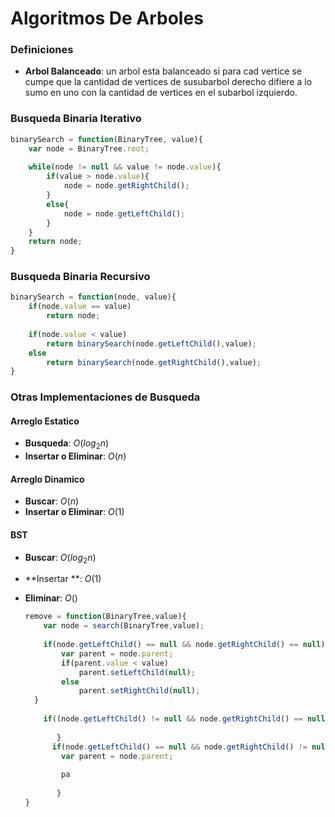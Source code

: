 # Algoritmos De Arboles

### Definiciones

- **Arbol Balanceado**: un arbol esta balanceado si para cad vertice se cumpe que la cantidad de vertices de susubarbol derecho difiere a lo sumo en uno con la cantidad de vertices en el subarbol izquierdo.

### Busqueda Binaria Iterativo

```javascript
binarySearch = function(BinaryTree, value){
    var node = BinaryTree.root;
    
    while(node != null && value != node.value){
        if(value > node.value){
            node = node.getRightChild();
        }
        else{
            node = node.getLeftChild();
        }
    }
    return node;
}
```

### Busqueda Binaria Recursivo

```javascript
binarySearch = function(node, value){
    if(node.value == value)
        return node;
    
    if(node.value < value)
        return binarySearch(node.getLeftChild(),value);
    else
        return binarySearch(node.getRightChild(),value);
}
```

### Otras Implementaciones de Busqueda

#### Arreglo Estatico

- **Busqueda**: $O(log_2n)$
- **Insertar o Eliminar**: $O(n)$

#### Arreglo Dinamico

- **Buscar**: $O(n)$
- **Insertar o Eliminar**: $O(1)$

#### BST

- **Buscar**: $O(log_2n)$

- **Insertar **: $O(1)$

- **Eliminar**: $O()$

  ```javascript
  remove = function(BinaryTree,value){
      var node = search(BinaryTree,value);
      
      if(node.getLeftChild() == null && node.getRightChild() == null){
          var parent = node.parent;
          if(parent.value < value)
              parent.setLeftChild(null);
          else
              parent.setRightChild(null);
  	}
      
      if((node.getLeftChild() != null && node.getRightChild() == null ){
         
         }
        if(node.getLeftChild() == null && node.getRightChild() != null) {
          var parent = node.parent;
          
          pa
         
         }
  }
  ```

  